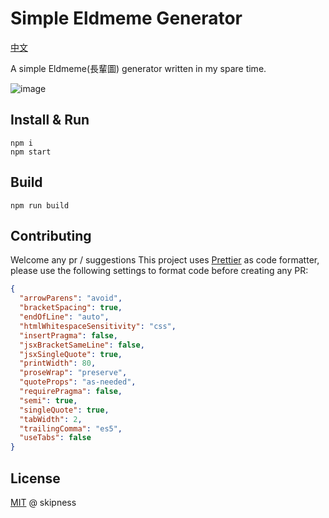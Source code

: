 # Simple Eldmeme Generator

[中文](https://github.com/skipness/eldmeme/blob/master/README.md)

A simple Eldmeme(長輩圖) generator written in my spare time.

![image](https://user-images.githubusercontent.com/8035517/70292380-168fe700-1819-11ea-9a79-83f41f97b2e8.png)

## Install & Run

```console
npm i
npm start
```

## Build

```console
npm run build
```

## Contributing

Welcome any pr / suggestions
This project uses [Prettier](https://prettier.io/) as code formatter, please use the following settings to format code before creating any PR:

```json
{
  "arrowParens": "avoid",
  "bracketSpacing": true,
  "endOfLine": "auto",
  "htmlWhitespaceSensitivity": "css",
  "insertPragma": false,
  "jsxBracketSameLine": false,
  "jsxSingleQuote": true,
  "printWidth": 80,
  "proseWrap": "preserve",
  "quoteProps": "as-needed",
  "requirePragma": false,
  "semi": true,
  "singleQuote": true,
  "tabWidth": 2,
  "trailingComma": "es5",
  "useTabs": false
}
```

## License

[MIT](https://github.com/skipness/eldmeme/blob/master/LICENSE) @ skipness
